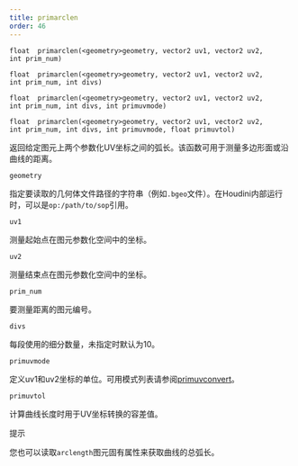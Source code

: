 ```yaml
---
title: primarclen
order: 46
---
```


`float  primarclen(<geometry>geometry, vector2 uv1, vector2 uv2, int prim_num)`

`float  primarclen(<geometry>geometry, vector2 uv1, vector2 uv2, int prim_num, int divs)`

`float  primarclen(<geometry>geometry, vector2 uv1, vector2 uv2, int prim_num, int divs, int primuvmode)`

`float  primarclen(<geometry>geometry, vector2 uv1, vector2 uv2, int prim_num, int divs, int primuvmode, float primuvtol)`

返回给定图元上两个参数化UV坐标之间的弧长。该函数可用于测量多边形面或沿曲线的距离。

`geometry`

指定要读取的几何体文件路径的字符串（例如`.bgeo`文件）。在Houdini内部运行时，可以是`op:/path/to/sop`引用。

`uv1`

测量起始点在图元参数化空间中的坐标。

`uv2`

测量结束点在图元参数化空间中的坐标。

`prim_num`

要测量距离的图元编号。

`divs`

每段使用的细分数量，未指定时默认为10。

`primuvmode`

定义uv1和uv2坐标的单位。可用模式列表请参阅[primuvconvert](primuvconvert.html "在不同空间之间转换曲线图元上的参数化UV位置")。

`primuvtol`

计算曲线长度时用于UV坐标转换的容差值。

提示

您也可以读取`arclength`图元固有属性来获取曲线的总弧长。
